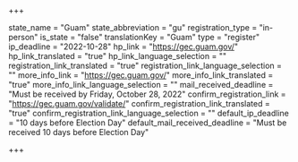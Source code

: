 +++

state_name = "Guam"
state_abbreviation = "gu"
registration_type = "in-person"
is_state = "false"
translationKey = "Guam"
type = "register"
ip_deadline = "2022-10-28"
hp_link = "https://gec.guam.gov/"
hp_link_translated = "true"
hp_link_language_selection = ""
registration_link_translated = "true"
registration_link_language_selection = ""
more_info_link = "https://gec.guam.gov/"
more_info_link_translated = "true"
more_info_link_language_selection = ""
mail_received_deadline = "Must be received by Friday, October 28, 2022"
confirm_registration_link = "https://gec.guam.gov/validate/"
confirm_registration_link_translated = "true"
confirm_registration_link_language_selection = ""
default_ip_deadline = "10 days before Election Day"
default_mail_received_deadline = "Must be received 10 days before Election Day"

+++